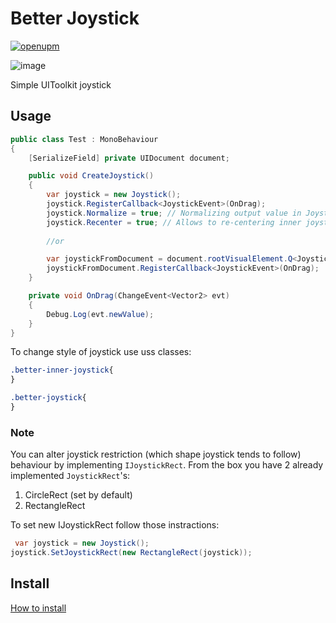 # Better Joystick
[![openupm](https://img.shields.io/npm/v/com.uurha.betterjoystick?label=openupm&registry_uri=https://package.openupm.com)](https://openupm.com/packages/com.uurha.betterjoystick/)

![image](https://user-images.githubusercontent.com/22265817/227740413-aa3fafb1-9e93-48e8-9968-6d07655118fa.png)

Simple UIToolkit joystick

## Usage
```c#
public class Test : MonoBehaviour
{
    [SerializeField] private UIDocument document;

    public void CreateJoystick()
    {
        var joystick = new Joystick();
        joystick.RegisterCallback<JoystickEvent>(OnDrag);
        joystick.Normalize = true; // Normalizing output value in JoystickEvent or you can set this in UIBuilder
        joystick.Recenter = true; // Allows to re-centering inner joystick after user release or you can set this in UIBuilder
        
        //or

        var joystickFromDocument = document.rootVisualElement.Q<Joystick>();
        joystickFromDocument.RegisterCallback<JoystickEvent>(OnDrag);
    }

    private void OnDrag(ChangeEvent<Vector2> evt)
    {
        Debug.Log(evt.newValue);
    }
}
```

To change style of joystick use uss classes:

```css
.better-inner-joystick{
}

.better-joystick{
}
```

### Note
You can alter joystick restriction (which shape joystick tends to follow) behaviour by implementing `IJoystickRect`.
From the box you have 2 already implemented `JoystickRect`'s:
1. CircleRect (set by default)
2. RectangleRect

To set new IJoystickRect follow those instractions:
```c#
 var joystick = new Joystick();
joystick.SetJoystickRect(new RectangleRect(joystick));
```

## Install
[How to install](https://github.com/uurha/BetterPluginCollection/wiki/How-to-install)
